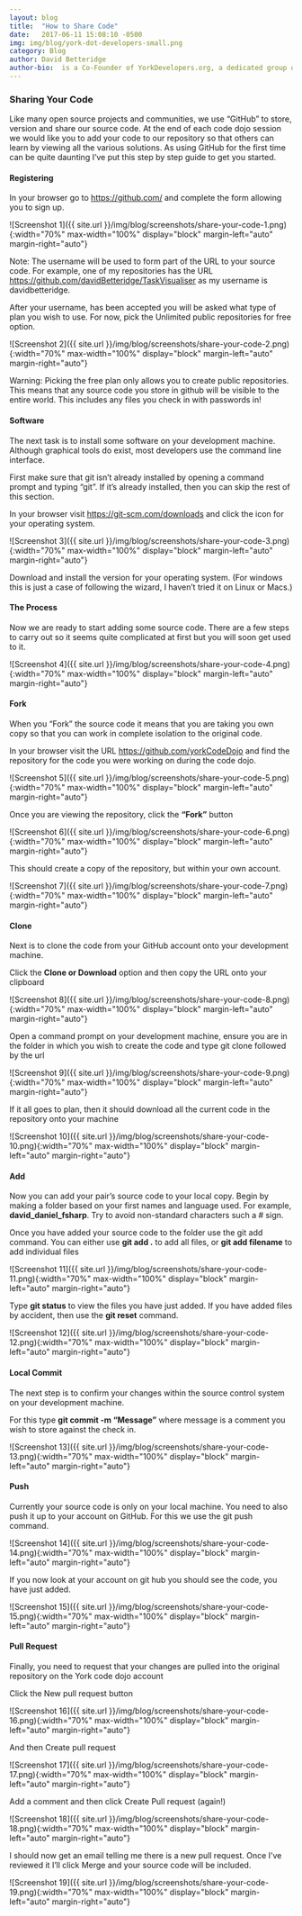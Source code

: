 ```yaml
---
layout: blog
title:  "How to Share Code"
date:   2017-06-11 15:08:10 -0500
img: img/blog/york-dot-developers-small.png
category: Blog
author: David Betteridge
author-bio:  is a Co-Founder of YorkDevelopers.org, a dedicated group of software engineers in York providing meetups for technology professionals in York.  David is an accomplished Software Architect with a proven track record of designing scalable solutions.
---
```


### Sharing Your Code
Like many open source projects and communities, we use “GitHub” to store, version and share our source code.
At the end of each code dojo session we would like you to add your code to our repository so that others can learn by viewing all the various solutions. As using GitHub for the first time can be quite daunting I’ve put this step by step guide to get you started.

#### Registering
In your browser go to https://github.com/ and complete the form allowing you to sign up.

![Screenshot 1]({{ site.url }}/img/blog/screenshots/share-your-code-1.png){:width="70%" max-width="100%" display="block" margin-left="auto" margin-right="auto"}

Note: The username will be used to form part of the URL to your source code.   For example, one of my repositories has the URL https://github.com/davidBetteridge/TaskVisualiser as my username is davidbetteridge.

After your username, has been accepted you will be asked what type of plan you wish to use.  For now, pick the Unlimited public repositories for free option.

![Screenshot 2]({{ site.url }}/img/blog/screenshots/share-your-code-2.png){:width="70%" max-width="100%" display="block" margin-left="auto" margin-right="auto"}

Warning: Picking the free plan only allows you to create public repositories.  This means that any source code you store in github will be visible to the entire world.   This includes any files you check in with passwords in!

#### Software

The next task is to install some software on your development machine.  Although graphical tools do exist, most developers use the command line interface.

First make sure that git isn’t already installed by opening a command prompt and typing “git”.  If it’s already installed, then you can skip the rest of this section.

In your browser visit https://git-scm.com/downloads and click the icon for your operating system.

![Screenshot 3]({{ site.url }}/img/blog/screenshots/share-your-code-3.png){:width="70%" max-width="100%" display="block" margin-left="auto" margin-right="auto"}

Download and install the version for your operating system.  (For windows this is just a case of following the wizard, I haven’t tried it on Linux or Macs.)

#### The Process
Now we are ready to start adding some source code.  There are a few steps to carry out so it seems quite complicated at first but you will soon get used to it.

![Screenshot 4]({{ site.url }}/img/blog/screenshots/share-your-code-4.png){:width="70%" max-width="100%" display="block" margin-left="auto" margin-right="auto"}

#### Fork 
When you “Fork” the source code it means that you are taking you own copy so that you can work in complete isolation to the original code.

In your browser visit the URL https://github.com/yorkCodeDojo and find the repository for the code you were working on during the code dojo.

![Screenshot 5]({{ site.url }}/img/blog/screenshots/share-your-code-5.png){:width="70%" max-width="100%" display="block" margin-left="auto" margin-right="auto"}

Once you are viewing the repository, click the **“Fork”** button

![Screenshot 6]({{ site.url }}/img/blog/screenshots/share-your-code-6.png){:width="70%" max-width="100%" display="block" margin-left="auto" margin-right="auto"}

This should create a copy of the repository, but within your own account.

![Screenshot 7]({{ site.url }}/img/blog/screenshots/share-your-code-7.png){:width="70%" max-width="100%" display="block" margin-left="auto" margin-right="auto"}
 
#### Clone
Next is to clone the code from your GitHub account onto your development machine.

Click the **Clone or Download** option and then copy the URL onto your clipboard

![Screenshot 8]({{ site.url }}/img/blog/screenshots/share-your-code-8.png){:width="70%" max-width="100%" display="block" margin-left="auto" margin-right="auto"}

Open a command prompt on your development machine, ensure you are in the folder in which you wish to create the code and type git clone followed by the url

![Screenshot 9]({{ site.url }}/img/blog/screenshots/share-your-code-9.png){:width="70%" max-width="100%" display="block" margin-left="auto" margin-right="auto"}

If it all goes to plan, then it should download all the current code in the repository onto your machine

![Screenshot 10]({{ site.url }}/img/blog/screenshots/share-your-code-10.png){:width="70%" max-width="100%" display="block" margin-left="auto" margin-right="auto"}

#### Add
Now you can add your pair’s source code to your local copy.    Begin by making a folder based on your first names and language used. For example, **david_daniel_fsharp**.  Try to avoid non-standard characters such a # sign.

Once you have added your source code to the folder use the git add command.   You can either use **git add .** to add all files,  or **git add filename** to add individual files

![Screenshot 11]({{ site.url }}/img/blog/screenshots/share-your-code-11.png){:width="70%" max-width="100%" display="block" margin-left="auto" margin-right="auto"}

Type **git status** to view the files you have just added.  If you have added files by accident, then use the **git reset** command.

![Screenshot 12]({{ site.url }}/img/blog/screenshots/share-your-code-12.png){:width="70%" max-width="100%" display="block" margin-left="auto" margin-right="auto"}


#### Local Commit
The next step is to confirm your changes within the source control system on your development machine.

For this type **git commit -m “Message”**  where message is a comment you wish to store against the check in.

![Screenshot 13]({{ site.url }}/img/blog/screenshots/share-your-code-13.png){:width="70%" max-width="100%" display="block" margin-left="auto" margin-right="auto"}

#### Push
Currently your source code is only on your local machine.  You need to also push it up to your account on GitHub.  For this we use the git push command.

![Screenshot 14]({{ site.url }}/img/blog/screenshots/share-your-code-14.png){:width="70%" max-width="100%" display="block" margin-left="auto" margin-right="auto"}

If you now look at your account on git hub you should see the code, you have just added.

![Screenshot 15]({{ site.url }}/img/blog/screenshots/share-your-code-15.png){:width="70%" max-width="100%" display="block" margin-left="auto" margin-right="auto"}

#### Pull Request

Finally, you need to request that your changes are pulled into the original repository on the York code dojo account

Click the New pull request button

![Screenshot 16]({{ site.url }}/img/blog/screenshots/share-your-code-16.png){:width="70%" max-width="100%" display="block" margin-left="auto" margin-right="auto"}

And then Create pull request

![Screenshot 17]({{ site.url }}/img/blog/screenshots/share-your-code-17.png){:width="70%" max-width="100%" display="block" margin-left="auto" margin-right="auto"}

Add a comment and then click Create Pull request (again!)

![Screenshot 18]({{ site.url }}/img/blog/screenshots/share-your-code-18.png){:width="70%" max-width="100%" display="block" margin-left="auto" margin-right="auto"}

I should now get an email telling me there is a new pull request.  Once I’ve reviewed it I’ll click Merge and your source code will be included.

![Screenshot 19]({{ site.url }}/img/blog/screenshots/share-your-code-19.png){:width="70%" max-width="100%" display="block" margin-left="auto" margin-right="auto"}